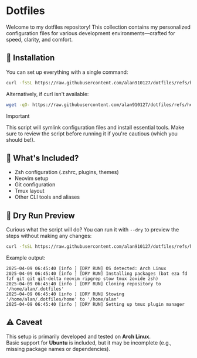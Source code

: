 # Dotfiles

Welcome to my dotfiles repository!
This collection contains my personalized configuration files for various development environments—crafted for speed, clarity, and comfort.

## 🚀 Installation

You can set up everything with a single command:

```sh
curl -fsSL https://raw.githubusercontent.com/alan910127/dotfiles/refs/heads/main/bootstrap | bash
```

Alternatively, if curl isn't available:

```sh
wget -qO- https://raw.githubusercontent.com/alan910127/dotfiles/refs/heads/main/bootstrap | bash
```

> [!IMPORTANT]
> This script will symlink configuration files and install essential tools.
> Make sure to review the script before running it if you're cautious (which you should be!).

## 📁 What's Included?

- Zsh configuration (.zshrc, plugins, themes)
- Neovim setup
- Git configuration
- Tmux layout
- Other CLI tools and aliases

## 🧪 Dry Run Preview

Curious what the script will do? You can run it with `--dry` to preview the steps without making any changes:

```sh
curl -fsSL https://raw.githubusercontent.com/alan910127/dotfiles/refs/heads/main/bootstrap | bash -s - --dry
```

Example output:

```
2025-04-09 06:45:40 [info ] [DRY RUN] OS detected: Arch Linux
2025-04-09 06:45:40 [info ] [DRY RUN] Installing packages (bat eza fd fzf git git git-delta neovim ripgrep stow tmux zoxide zsh)
2025-04-09 06:45:40 [info ] [DRY RUN] Cloning repository to '/home/alan/.dotfiles'
2025-04-09 06:45:40 [info ] [DRY RUN] Stowing '/home/alan/.dotfiles/home' to '/home/alan'
2025-04-09 06:45:40 [info ] [DRY RUN] Setting up tmux plugin manager
```

## ⚠️ Caveat

This setup is primarily developed and tested on **Arch Linux**.  
Basic support for **Ubuntu** is included, but it may be incomplete (e.g., missing package names or dependencies).

